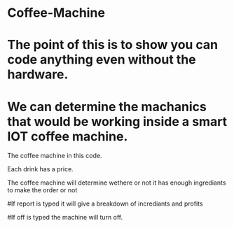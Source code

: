 # Coffee-Machine
# The point of this is to show you can code anything even without the hardware. 

# We can determine the machanics that would be working inside a smart IOT coffee machine. 

The coffee machine in this code. 

Each drink has a price. 

The coffee machine will determine wethere or not it has enough ingrediants to make the order or not 


#If report is typed it will give a breakdown of incrediants and profits 

#If off is typed the machine will turn off. 
